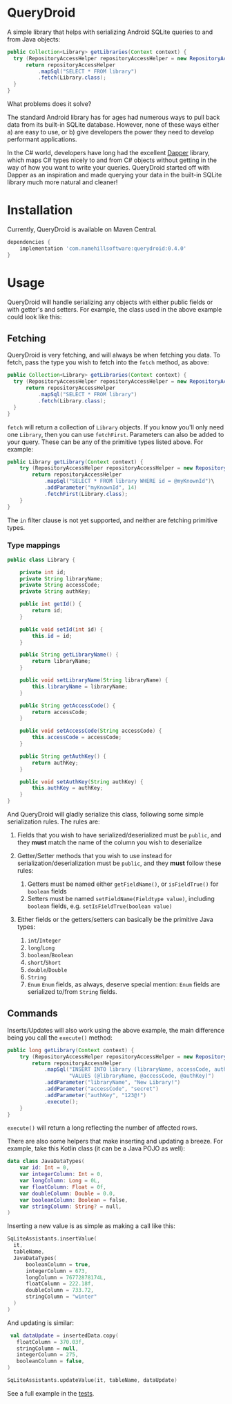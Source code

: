 # QueryDroid

A simple library that helps with serializing Android SQLite queries to and from Java objects:

```java
public Collection<Library> getLibraries(Context context) {
  try (RepositoryAccessHelper repositoryAccessHelper = new RepositoryAccessHelper(context)) {
      return repositoryAccessHelper
          .mapSql("SELECT * FROM library")
          .fetch(Library.class);
  }
}
```

What problems does it solve? 

The standard Android library has for ages had numerous ways to pull back data from its built-in SQLite database. However, none of these ways either a) are easy to use, or b) give developers the power they need to develop performant applications.

In the C# world, developers have long had the excellent [Dapper](https://github.com/StackExchange/dapper-dot-net) library, which maps C# types nicely to and from C# objects without getting in the way of how you want to write your queries. QueryDroid started off with Dapper as an inspiration and made querying your data in the built-in SQLite library much more natural and cleaner!

# Installation

Currently, QueryDroid is available on Maven Central.

```groovy
dependencies {
    implementation 'com.namehillsoftware:querydroid:0.4.0'
}
```


# Usage

QueryDroid will handle serializing any objects with either public fields or with getter's and setters. For example, the class used in the above example could look like this:

## Fetching

QueryDroid is very fetching, and will always be when fetching you data. To fetch, pass the type you wish to fetch into the `fetch` method, as above:

```java
public Collection<Library> getLibraries(Context context) {
  try (RepositoryAccessHelper repositoryAccessHelper = new RepositoryAccessHelper(context)) {
      return repositoryAccessHelper
          .mapSql("SELECT * FROM library")
          .fetch(Library.class);
  }
}
```

`fetch` will return a collection of `Library` objects. If you know you'll only need one `Library`, then you can use `fetchFirst`. Parameters can also be added to your query. These can be any of the primitive types listed above. For example:

```java
public Library getLibrary(Context context) {
    try (RepositoryAccessHelper repositoryAccessHelper = new RepositoryAccessHelper(context)) {
        return repositoryAccessHelper
            .mapSql("SELECT * FROM library WHERE id = @myKnownId")\
            .addParameter("myKnownId", 14)
            .fetchFirst(Library.class);
    }
}
```

The `in` filter clause is not yet supported, and neither are fetching primitive types.

### Type mappings

```java
public class Library {

    private int id;
    private String libraryName;
    private String accessCode;
    private String authKey;

    public int getId() {
        return id;
    }

    public void setId(int id) {
        this.id = id;
    }

    public String getLibraryName() {
        return libraryName;
    }

    public void setLibraryName(String libraryName) {
        this.libraryName = libraryName;
    }

    public String getAccessCode() {
        return accessCode;
    }

    public void setAccessCode(String accessCode) {
        this.accessCode = accessCode;
    }

    public String getAuthKey() {
        return authKey;
    }

    public void setAuthKey(String authKey) {
        this.authKey = authKey;
    }
}
```

And QueryDroid will gladly serialize this class, following some simple serialization rules. The rules are:

1. Fields that you wish to have serialized/deserialized must be `public`, and they **must** match the name of the column you wish to deserialize
2. Getter/Setter methods that you wish to use instead for serialization/deserialization must be `public`, and they **must** follow these rules:

    1. Getters must be named either `getFieldName()`, or `isFieldTrue()` for `boolean` fields
    2. Setters must be named `setFieldName(Fieldtype value)`, including `boolean` fields, e.g. `setIsFieldTrue(boolean value)`
  
3. Either fields or the getters/setters can basically be the primitive Java types:

    1. `int`/`Integer`
    2. `long`/`Long`
    3. `boolean`/`Boolean`
    4. `short`/`Short`
    5. `double`/`Double`
    6. `String`
    7. `Enum`
      `Enum` fields, as always, deserve special mention: `Enum` fields are serialized to/from `String` fields.

## Commands

Inserts/Updates will also work using the above example, the main difference being you call the `execute()` method:

```java
public long getLibrary(Context context) {
    try (RepositoryAccessHelper repositoryAccessHelper = new RepositoryAccessHelper(context)) {
        return repositoryAccessHelper
            .mapSql("INSERT INTO library (libraryName, accessCode, authKey) " +
                    "VALUES (@libraryName, @accessCode, @authKey)")
            .addParameter("libraryName", "New Library!")
            .addParameter("accessCode", "secret")
            .addParameter("authKey", "123@!")
            .execute();
    }
}
```

`execute()` will return a long reflecting the number of affected rows.

There are also some helpers that make inserting and updating a breeze. For example, take this Kotlin class (it can be a Java POJO as well):

```kt
data class JavaDataTypes(
    var id: Int = 0,
    var integerColumn: Int = 0,
    var longColumn: Long = 0L,
    var floatColumn: Float = 0f,
    var doubleColumn: Double = 0.0,
    var booleanColumn: Boolean = false,
    var stringColumn: String? = null,
)
```

Inserting a new value is as simple as making a call like this:

```kt
SqLiteAssistants.insertValue(
  it,
  tableName,
  JavaDataTypes(
      booleanColumn = true,
      integerColumn = 673,
      longColumn = 76772878174L,
      floatColumn = 222.18f,
      doubleColumn = 733.72,
      stringColumn = "winter"
  )
)
```

And updating is similar:

```kt
 val dataUpdate = insertedData.copy(
   floatColumn = 370.03f,
   stringColumn = null,
   integerColumn = 275,
   booleanColumn = false,
)

SqLiteAssistants.updateValue(it, tableName, dataUpdate)
```

See a full example in the [tests](./querydroid/src/test/java/GivenAnObject/WhenInsertingAndUpdatingAValue.kt).